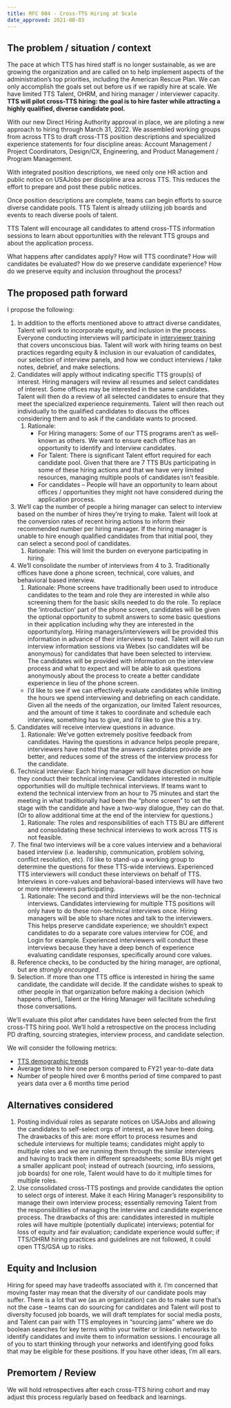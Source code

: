 ```yaml
---
title: RFC 004 - Cross-TTS Hiring at Scale
date_approved: 2021-08-03
---
```


## The problem / situation / context

The pace at which TTS has hired staff is no longer sustainable, as we are
growing the organization and are called on to help implement aspects of the
administration’s top priorities, including the American Rescue Plan. We can only
accomplish the goals set out before us if we rapidly hire at scale. We have
limited TTS Talent, OHRM, and hiring manager / interviewer capacity. **TTS will
pilot cross-TTS hiring: the goal is to hire faster while attracting a highly
qualified, diverse candidate pool.**

With our new Direct Hiring Authority approval in place, we are piloting a new
approach to hiring through March 31, 2022. We assembled working groups from
across TTS to draft cross-TTS position descriptions and specialized experience
statements for four discipline areas: Account Management / Project Coordinators,
Design/CX, Engineering, and Product Management / Program Management.

With integrated position descriptions, we need only one HR action and public
notice on USAJobs per discipline area across TTS. This reduces the effort to
prepare and post these public notices.

Once position descriptions are complete, teams can begin efforts to source
diverse candidate pools. TTS Talent is already utilizing job boards and events
to reach diverse pools of talent.

TTS Talent will encourage all candidates to attend cross-TTS information
sessions to learn about opportunities with the relevant TTS groups and about the
application process.

What happens after candidates apply? How will TTS coordinate? How will
candidates be evaluated? How do we preserve candidate experience? How do we
preserve equity and inclusion throughout the process?

## The proposed path forward

I propose the following:

1. In addition to the efforts mentioned above to attract diverse candidates,
   Talent will work to incorporate equity, and inclusion in the process.
   Everyone conducting interviews will participate in
   [interviewer training](https://docs.google.com/presentation/d/1IvFawhU2lUPIQexUgCgCcRgxjaD5D9BGnRJYkAyM3JY/edit#slide=id.g6d9ab3b2cf_0_404)
   that covers unconscious bias. Talent will work with hiring teams on best
   practices regarding equity & inclusion in our evaluation of candidates, our
   selection of interview panels, and how we conduct interviews / take notes,
   debrief, and make selections.
2. Candidates will apply without indicating specific TTS group(s) of interest.
   Hiring managers will review all resumes and select candidates of interest.
   Some offices may be interested in the same candidates. Talent will then do a
   review of all selected candidates to ensure that they meet the specialized
   experience requirements. Talent will then reach out individually to the
   qualified candidates to discuss the offices considering them and to ask if
   the candidate wants to proceed.
   1. Rationale:
      - For Hiring managers: Some of our TTS programs aren’t as well-known as
        others. We want to ensure each office has an opportunity to identify and
        interview candidates.
      - For Talent: There is significant Talent effort required for each
        candidate pool. Given that there are 7 TTS BUs participating in some of
        these hiring actions and that we have very limited resources, managing
        multiple pools of candidates isn’t feasible.
      - For candidates – People will have an opportunity to learn about offices
        / opportunities they might not have considered during the application
        process.
3. We’ll cap the number of people a hiring manager can select to interview based
   on the number of hires they’re trying to make. Talent will look at the
   conversion rates of recent hiring actions to inform their recommended number
   per hiring manager. If the hiring manager is unable to hire enough qualified
   candidates from that initial pool, they can select a second pool of
   candidates.
   1. Rationale: This will limit the burden on everyone participating in hiring.
4. We’ll consolidate the number of interviews from 4 to 3. Traditionally offices
   have done a phone screen, technical, core values, and behavioral based
   interview.
   1. Rationale: Phone screens have traditionally been used to introduce
      candidates to the team and role they are interested in while also
      screening them for the basic skills needed to do the role. To replace the
      ‘introduction’ part of the phone screen, candidates will be given the
      optional opportunity to submit answers to some basic questions in their
      application including why they are interested in the opportunity/org.
      Hiring managers/interviewers will be provided this information in advance
      of their interviews to read. Talent will also run interview information
      sessions via Webex (so candidates will be anonymous) for candidates that
      have been selected to interview. The candidates will be provided with
      information on the interview process and what to expect and will be able
      to ask questions anonymously about the process to create a better
      candidate experience in lieu of the phone screen.
   - I’d like to see if we can effectively evaluate candidates while limiting
     the hours we spend interviewing and debriefing on each candidate. Given all
     the needs of the organization, our limited Talent resources, and the amount
     of time it takes to coordinate and schedule each interview, something has
     to give, and I’d like to give this a try.
5. Candidates will receive interview questions in advance.
   1. Rationale: We’ve gotten extremely positive feedback from candidates.
      Having the questions in advance helps people prepare, interviewers have
      noted that the answers candidates provide are better, and reduces some of
      the stress of the interview process for the candidate.
6. Technical interview: Each hiring manager will have discretion on how they
   conduct their technical interview. Candidates interested in multiple
   opportunities will do multiple technical interviews. If teams want to extend
   the technical interview from an hour to 75 minutes and start the meeting in
   what traditionally had been the “phone screen” to set the stage with the
   candidate and have a two-way dialogue, they can do that. (Or to allow
   additional time at the end of the interview for questions.)
   1. Rationale: The roles and responsibilities of each TTS BU are different and
      consolidating these technical interviews to work across TTS is not
      feasible.
7. The final two interviews will be a core values interview and a behavioral
   based interview (i.e. leadership, communication, problem solving, conflict
   resolution, etc). I’d like to stand-up a working group to determine the
   questions for these TTS-wide interviews. Experienced TTS interviewers will
   conduct these interviews on behalf of TTS. Interviews in core-values and
   behavioral-based interviews will have two or more interviewers participating.
   1. Rationale: The second and third interviews will be the non-technical
      interviews. Candidates interviewing for multiple TTS positions will only
      have to do these non-technical interviews once. Hiring managers will be
      able to share notes and talk to the interviewers. This helps preserve
      candidate experience; we shouldn’t expect candidates to do a separate core
      values interview for COE, and Login for example. Experienced
      interviewers will conduct these interviews because they have a deep bench
      of experience evaluating candidate responses, specifically around core
      values.
8. Reference checks, to be conducted by the hiring manager, are optional, but
   are _strongly encouraged_.
9. Selection. If more than one TTS office is interested in hiring the same
   candidate, the candidate will decide. If the candidate wishes to speak to
   other people in that organization before making a decision (which happens
   often), Talent or the Hiring Manager will facilitate scheduling those
   conversations.

We’ll evaluate this pilot after candidates have been selected from the first
cross-TTS hiring pool. We’ll hold a retrospective on the process including PD
drafting, sourcing strategies, interview process, and candidate selection.

We will consider the following metrics:

- [TTS demographic trends](https://docs.google.com/spreadsheets/d/1eYqMhVBRvjCjnJpq_51h_MgLcXZQNN8wacWQC9XdzMw/edit#gid=1850147999)
- Average time to hire one person compared to FY21 year-to-date data
- Number of people hired over 6 months period of time compared to past years
  data over a 6 months time period

## Alternatives considered

1. Posting individual roles as separate notices on USAJobs and allowing the
   candidates to self-select orgs of interest, as we have been doing. The
   drawbacks of this are: more effort to process resumes and schedule interviews
   for multiple teams; candidates might apply to multiple roles and we are
   running them through the similar interviews and having to track them in
   different spreadsheets; some BUs might get a smaller applicant pool; instead
   of outreach (sourcing, info sessions, job boards) for one role, Talent would
   have to do it multiple times for multiple roles.
2. Use consolidated cross-TTS postings and provide candidates the option to
   select orgs of interest. Make it each Hiring Manager’s responsibility to
   manage their own interview process; essentially removing Talent from the
   responsibilities of managing the interview and candidate experience process.
   The drawbacks of this are: candidates interested in multiple roles will have
   multiple (potentially duplicate) interviews; potential for loss of equity and
   fair evaluation; candidate experience would suffer; if TTS/OHRM hiring
   practices and guidelines are not followed, it could open TTS/GSA up to risks.

## Equity and Inclusion

Hiring for speed may have tradeoffs associated with it. I’m concerned that
moving faster may mean that the diversity of our candidate pools may suffer.
There is a lot that we (as an organization) can do to make sure that’s not the
case – teams can do sourcing for candidates and Talent will post to diversity
focused job boards, we will draft templates for social media posts, and Talent
can pair with TTS employees in “sourcing jams” where we do boolean searches for
key terms within your twitter or linkedin networks to identify candidates and
invite them to information sessions. I encourage all of you to start thinking
through your networks and identifying good folks that may be eligible for these
positions. If you have other ideas, I’m all ears.

## Premortem / Review

We will hold retrospectives after each cross-TTS hiring cohort and may adjust
this process regularly based on feedback and learnings.
